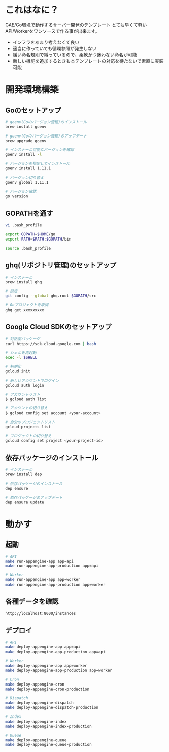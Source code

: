# これはなに？
GAE/Go環境で動作するサーバー開発のテンプレート
とても早くて軽いAPI/Workerをワンソースで作る事が出来ます。
- インフラをあまり考えなくて良い
- 適当に作っていても循環参照が発生しない
- 緩い命名規則で縛っているので、柔軟かつ迷わない命名が可能
- 新しい機能を追加するときも本テンプレートの対応を待たないで素直に実装可能

# 開発環境構築
## Goのセットアップ
```bash
# goenv(Goのバージョン管理)のインストール
brew install goenv

# goenv(Goのバージョン管理)のアップデート
brew upgrade goenv

# インストール可能なバージョンを確認
goenv install -l

# バージョンを指定してインストール
goenv install 1.11.1

# バージョン切り替え
goenv global 1.11.1

# バージョン確認
go version
```

## GOPATHを通す
```bash
vi .bash_profile

export GOPATH=$HOME/go
export PATH=$PATH:$GOPATH/bin

source .bash_profile
```

## ghq(リポジトリ管理)のセットアップ
```bash
# インストール
brew install ghq

# 設定
git config --global ghq.root $GOPATH/src

# Goプロジェクトを取得
ghq get xxxxxxxxx
```

## Google Cloud SDKのセットアップ
```bash
# 対話型パッケージ
curl https://sdk.cloud.google.com | bash

# シェルを再起動
exec -l $SHELL

# 初期化
gcloud init

# 新しいアカウントでログイン
gcloud auth login

# アカウントリスト
$ gcloud auth list

# アカウントの切り替え
$ gcloud config set account <your-account>

# 自分のプロジェクトリスト
gcloud projects list

# プロジェクトの切り替え
gcloud config set project <your-project-id>
```

## 依存パッケージのインストール
```bash
# インストール
brew install dep

# 依存パッケージのインストール
dep ensure

# 依存パッケージのアップデート
dep ensure update
```

# 動かす
## 起動
```bash
# API
make run-appengine-app app=api
make run-appengine-app-production app=api

# Worker
make run-appengine-app app=worker
make run-appengine-app-production app=worker
```

## 各種データを確認
```
http://localhost:8000/instances
```

## デプロイ
```bash
# API
make deploy-appengine-app app=api
make deploy-appengine-app-production app=api

# Worker
make deploy-appengine-app app=worker
make deploy-appengine-app-production app=worker

# Cron
make deploy-appengine-cron
make deploy-appengine-cron-production

# Dispatch
make deploy-appengine-dispatch
make deploy-appengine-dispatch-production

# Index
make deploy-appengine-index
make deploy-appengine-index-production

# Queue
make deploy-appengine-queue
make deploy-appengine-queue-production
```
